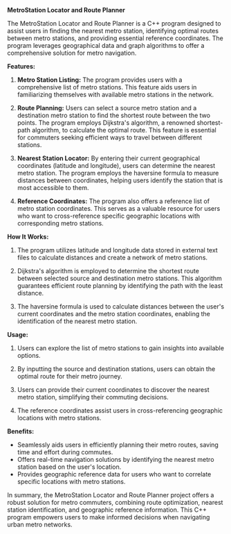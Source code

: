 **MetroStation Locator and Route Planner**

The MetroStation Locator and Route Planner is a C++ program designed to assist users in finding the nearest metro station, identifying optimal routes between metro stations, and providing essential reference coordinates. The program leverages geographical data and graph algorithms to offer a comprehensive solution for metro navigation. 

**Features:**

1. **Metro Station Listing:** The program provides users with a comprehensive list of metro stations. This feature aids users in familiarizing themselves with available metro stations in the network.

2. **Route Planning:** Users can select a source metro station and a destination metro station to find the shortest route between the two points. The program employs Dijkstra's algorithm, a renowned shortest-path algorithm, to calculate the optimal route. This feature is essential for commuters seeking efficient ways to travel between different stations.

3. **Nearest Station Locator:** By entering their current geographical coordinates (latitude and longitude), users can determine the nearest metro station. The program employs the haversine formula to measure distances between coordinates, helping users identify the station that is most accessible to them.

4. **Reference Coordinates:** The program also offers a reference list of metro station coordinates. This serves as a valuable resource for users who want to cross-reference specific geographic locations with corresponding metro stations.

**How It Works:**

1. The program utilizes latitude and longitude data stored in external text files to calculate distances and create a network of metro stations.

2. Dijkstra's algorithm is employed to determine the shortest route between selected source and destination metro stations. This algorithm guarantees efficient route planning by identifying the path with the least distance.

3. The haversine formula is used to calculate distances between the user's current coordinates and the metro station coordinates, enabling the identification of the nearest metro station.

**Usage:**

1. Users can explore the list of metro stations to gain insights into available options.

2. By inputting the source and destination stations, users can obtain the optimal route for their metro journey.

3. Users can provide their current coordinates to discover the nearest metro station, simplifying their commuting decisions.

4. The reference coordinates assist users in cross-referencing geographic locations with metro stations.

**Benefits:**

- Seamlessly aids users in efficiently planning their metro routes, saving time and effort during commutes.
- Offers real-time navigation solutions by identifying the nearest metro station based on the user's location.
- Provides geographic reference data for users who want to correlate specific locations with metro stations.

In summary, the MetroStation Locator and Route Planner project offers a robust solution for metro commuters, combining route optimization, nearest station identification, and geographic reference information. This C++ program empowers users to make informed decisions when navigating urban metro networks.
